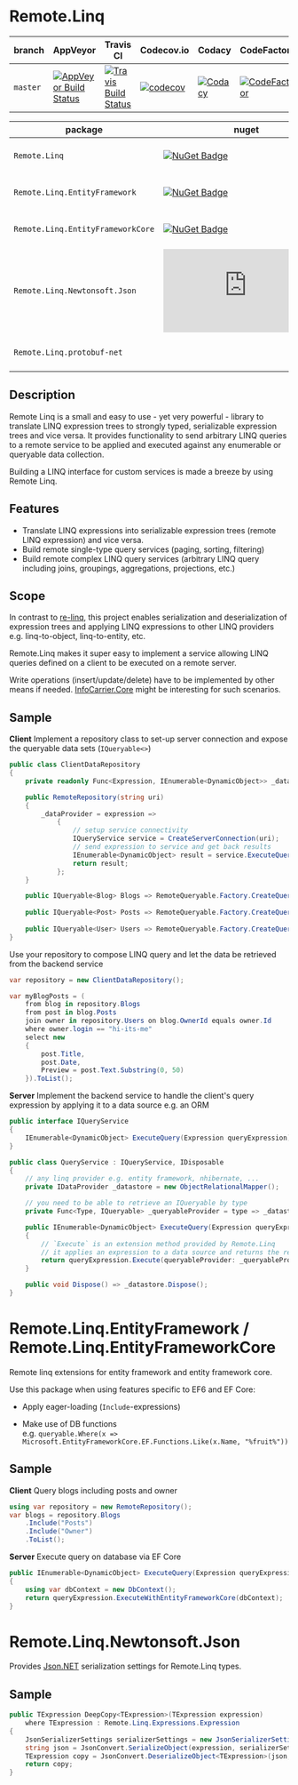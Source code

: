 # Remote.Linq
| branch   | AppVeyor                         | Travis CI                      | Codecov.io         | Codacy            | CodeFactor             | License                     |
| ---      | ---                              | ---                            | ---                | ---               | ---                    | ---                         |
| `master` | [![AppVeyor Build Status][1]][2] | [![Travis Build Status][3]][4] | [![codecov][5]][6] | [![Codacy][7]][8] | [![CodeFactor][9]][10] | [![GitHub license][11]][12] |

| package                           | nuget                           | myget                          |
| ---                               | ---                             | ---                            |
| `Remote.Linq`                     | [![NuGet Badge][13]][14]        | [![MyGet Pre Release][15]][16] |
| `Remote.Linq.EntityFramework`     | [![NuGet Badge][17]][18]        | [![MyGet Pre Release][19]][20] |
| `Remote.Linq.EntityFrameworkCore` | [![NuGet Badge][21]][22]        | [![MyGet Pre Release][23]][24] |
| `Remote.Linq.Newtonsoft.Json`     | [![NuGet Badge][25]][26]        | [![MyGet Pre Release][27]][28] |
| `Remote.Linq.protobuf-net`        | <!--[![NuGet Badge][29]][30]--> | [![MyGet Pre Release][31]][32] |

## Description
Remote Linq is a small and easy to use - yet very powerful - library to translate LINQ expression trees to strongly typed, serializable expression trees and vice versa. It provides functionality to send arbitrary LINQ queries to a remote service to be applied and executed against any enumerable or queryable data collection.

Building a LINQ interface for custom services is made a breeze by using Remote Linq.

## Features
*   Translate LINQ expressions into serializable expression trees (remote LINQ expression) and vice versa. 
*   Build remote single-type query services (paging, sorting, filtering)
*   Build remote complex LINQ query services (arbitrary LINQ query including joins, groupings, aggregations, projections, etc.)

## Scope
In contrast to [re-linq](https://github.com/re-motion/Relinq), this project enables serialization and deserialization of expression trees and applying LINQ expressions to other LINQ providers e.g. linq-to-object, linq-to-entity, etc. 

Remote.Linq makes it super easy to implement a service allowing LINQ queries defined on a client to be executed on a remote server. 

Write operations (insert/update/delete) have to be implemented by other means if needed. [InfoCarrier.Core](https://github.com/azabluda/InfoCarrier.Core) might be interesting for such scenarios.

## Sample
**Client**
Implement a repository class to set-up server connection and expose the queryable data sets (`IQueryable<>`)
```C#
public class ClientDataRepository
{
    private readonly Func<Expression, IEnumerable<DynamicObject>> _dataProvider;

    public RemoteRepository(string uri)
    {
        _dataProvider = expression =>
            {
                // setup service connectivity
                IQueryService service = CreateServerConnection(uri);
                // send expression to service and get back results
                IEnumerable<DynamicObject> result = service.ExecuteQuery(expression);
                return result;
            };
    }

    public IQueryable<Blog> Blogs => RemoteQueryable.Factory.CreateQueryable<Blog>(_dataProvider);
   
    public IQueryable<Post> Posts => RemoteQueryable.Factory.CreateQueryable<Post>(_dataProvider);
   
    public IQueryable<User> Users => RemoteQueryable.Factory.CreateQueryable<User>(_dataProvider);
}
```

Use your repository to compose LINQ query and let the data be retrieved from the backend service
```C#
var repository = new ClientDataRepository();

var myBlogPosts = (
    from blog in repository.Blogs
    from post in blog.Posts
    join owner in repository.Users on blog.OwnerId equals owner.Id
    where owner.login == "hi-its-me"
    select new 
    {
        post.Title,
        post.Date,
        Preview = post.Text.Substring(0, 50)
    }).ToList();
```

**Server**
Implement the backend service to handle the client's query expression by applying it to a data source e.g. an ORM
```C#
public interface IQueryService
{
    IEnumerable<DynamicObject> ExecuteQuery(Expression queryExpression);
}

public class QueryService : IQueryService, IDisposable
{
    // any linq provider e.g. entity framework, nhibernate, ...
    private IDataProvider _datastore = new ObjectRelationalMapper();

    // you need to be able to retrieve an IQueryable by type
    private Func<Type, IQueryable> _queryableProvider = type => _datastore.GetQueryableByType(type);

    public IEnumerable<DynamicObject> ExecuteQuery(Expression queryExpression)
    {
        // `Execute` is an extension method provided by Remote.Linq
        // it applies an expression to a data source and returns the result
        return queryExpression.Execute(queryableProvider: _queryableProvider);
    }

    public void Dispose() => _datastore.Dispose();
}
```

# Remote.Linq.EntityFramework / Remote.Linq.EntityFrameworkCore
Remote linq extensions for entity framework and entity framework core. 

Use this package when using features specific to EF6 and EF Core:
*   Apply eager-loading (`Include`-expressions)

*   Make use of DB functions</br>
    e.g. `queryable.Where(x => Microsoft.EntityFrameworkCore.EF.Functions.Like(x.Name, "%fruit%"))`

## Sample
**Client**
Query blogs including posts and owner
```C#
using var repository = new RemoteRepository();
var blogs = repository.Blogs
    .Include("Posts")
    .Include("Owner")
    .ToList();
```

**Server**
Execute query on database via EF Core
```C#
public IEnumerable<DynamicObject> ExecuteQuery(Expression queryExpression)
{
    using var dbContext = new DbContext();
    return queryExpression.ExecuteWithEntityFrameworkCore(dbContext);
}
```

# Remote.Linq.Newtonsoft.Json
Provides [Json.NET](https://github.com/JamesNK/Newtonsoft.Json) serialization settings for Remote.Linq types.

## Sample
```C#
public TExpression DeepCopy<TExpression>(TExpression expression)
    where TExpression : Remote.Linq.Expressions.Expression
{
    JsonSerializerSettings serializerSettings = new JsonSerializerSettings().ConfigureRemoteLinq(); 
    string json = JsonConvert.SerializeObject(expression, serializerSettings); 
    TExpression copy = JsonConvert.DeserializeObject<TExpression>(json, serializerSettings); 
    return copy;
}
```

[1]: https://ci.appveyor.com/api/projects/status/64kw6dsuvfwyrdtl/branch/master?svg=true
[2]: https://ci.appveyor.com/project/6bee/remote-linq/branch/master
[3]: https://travis-ci.org/6bee/Remote.Linq.svg?branch=master
[4]: https://travis-ci.org/6bee/Remote.Linq?branch=master
[5]: https://codecov.io/gh/6bee/Remote.Linq/branch/master/graph/badge.svg
[6]: https://codecov.io/gh/6bee/Remote.Linq
[7]: https://api.codacy.com/project/badge/Grade/c00e5959612843a78e23d10b4bad44da
[8]: https://www.codacy.com/manual/6bee/Remote.Linq
[9]: https://www.codefactor.io/repository/github/6bee/Remote.Linq/badge
[10]: https://www.codefactor.io/repository/github/6bee/Remote.Linq
[11]: https://img.shields.io/github/license/6bee/Remote.Linq.svg
[12]: https://github.com/6bee/Remote.Linq/blob/master/license.txt
[13]: https://buildstats.info/nuget/Remote.Linq
[14]: https://www.nuget.org/packages/Remote.Linq
[15]: https://img.shields.io/myget/aqua/vpre/Remote.Linq.svg?style=flat-square&label=myget
[16]: https://www.myget.org/feed/aqua/package/nuget/Remote.Linq
[17]: https://buildstats.info/nuget/Remote.Linq.EntityFramework
[18]: https://www.nuget.org/packages/Remote.Linq.EntityFramework
[19]: https://img.shields.io/myget/aqua/vpre/Remote.Linq.EntityFramework.svg?style=flat-square&label=myget
[20]: https://www.myget.org/feed/aqua/package/nuget/Remote.Linq.EntityFramework
[21]: https://buildstats.info/nuget/Remote.Linq.EntityFrameworkCore
[22]: https://www.nuget.org/packages/Remote.Linq.EntityFrameworkCore
[23]: https://img.shields.io/myget/aqua/vpre/Remote.Linq.EntityFrameworkCore.svg?style=flat-square&label=myget
[24]: https://www.myget.org/feed/aqua/package/nuget/Remote.Linq.EntityFrameworkCore
[25]: https://buildstats.info/nuget/Remote.Linq.Newtonsoft.Json
[26]: https://www.nuget.org/packages/Remote.Linq.Newtonsoft.Json
[27]: https://img.shields.io/myget/aqua/vpre/Remote.Linq.Newtonsoft.Json.svg?style=flat-square&label=myget
[28]: https://www.myget.org/feed/aqua/package/nuget/Remote.Linq.Newtonsoft.Json
[29]: https://buildstats.info/nuget/Remote.Linq.protobuf-net
[30]: https://www.nuget.org/packages/Remote.Linq.protobuf-net
[31]: https://img.shields.io/myget/aqua/vpre/Remote.Linq.protobuf-net.svg?style=flat-square&label=myget
[32]: https://www.myget.org/feed/aqua/package/nuget/Remote.Linq.protobuf-net
